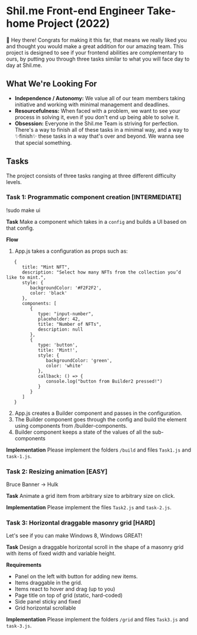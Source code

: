 # Shil.me Front-end Engineer Take-home Project (2022)

👋 Hey there! Congrats for making it this far, that means we really liked you and thought you would make a great addition for our amazing team. This project is designed to see if your frontend abilities are complementary to ours, by putting you through three tasks similar to what you will face day to day at Shil.me.

## What We're Looking For

- **Independence / Autonomy:** We value all of our team members taking initiative and working with minimal management and deadlines.
- **Resourcefulness:** When faced with a problem, we want to see your process in solving it, even if you don't end up being able to solve it.
- **Obsession:** Everyone in the Shil.me Team is striving for perfection. There's a way to finish all of these tasks in a minimal way, and a way to ✨finish✨ these tasks in a way that's over and beyond. We wanna see that special something.

## Tasks
The project consists of three tasks ranging at three different difficulty levels.

### Task 1: Programmatic component creation [INTERMEDIATE]
!sudo make ui

**Task**
Make a component which takes in a `config` and builds a UI based on that config.

**Flow**
1. App.js takes a configuration as props such as:

```
   {
      title: "Mint NFT",
      description: "Select how many NFTs from the collection you’d like to mint.",
      style: {
         backgroundColor: '#F2F2F2',
         color: 'black'
      },
      components: [
         {
            type: "input-number",
            placeholder: 42,
            title: "Number of NFTs",
            description: null
         },
         {
            type: 'button',
            title: 'Mint!',
            style: {
               backgroundColor: 'green',
               color: 'white'
            },
            callback: () => {
               console.log("button from Builder2 pressed!")
            }
         }
      ]
   }
```

2. App.js creates a Builder component and passes in the configuration.
3. The Builder component goes through the config and build the element using components from /builder-components.
4. Builder component keeps a state of the values of all the sub-components

**Implementation**
Please implement the folders `/build` and files `Task1.js` and `task-1.js`.

### Task 2: Resizing animation [EASY]
Bruce Banner -> Hulk

**Task**
Animate a grid item from arbitrary size to arbitrary size on click.

**Implementation**
Please implement the files `Task2.js` and `task-2.js`.

### Task 3: Horizontal draggable masonry grid [HARD]
Let's see if you can make Windows 8, Windows GREAT!

**Task**
Design a draggable horizontal scroll in the shape of a masonry grid with items of fixed width and variable height.

**Requirements**
- Panel on the left with button for adding new items.
- Items draggable in the grid.
- Items react to hover and drag (up to you)
- Page title on top of grid (static, hard-coded)
- Side panel sticky and fixed
- Grid horizontal scrollable

**Implementation**
Please implement the folders `/grid` and files `Task3.js` and `task-3.js`.
